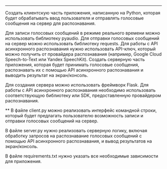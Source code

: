***
Создать клиентскую часть приложения, написанную на Python, которая будет обрабатывать ввод пользователя и отправлять голосовые сообщения на сервер для распознавания.

Для записи голосовых сообщений в режиме реального времени можно использовать библиотеку pyaudio.
Для отправки голосовых сообщений на сервер можно использовать библиотеку requests.
Для работы с API асинхронного распознавания нужно использовать API-ключ, который можно получить от провайдера распознавания (например, Google Cloud Speech-to-Text или Yandex SpeechKit).
Создать серверную часть приложения, которая будет принимать голосовые сообщения, распознавать их с помощью API асинхронного распознавания и выводить результат на экран/консоль.

Для создания сервера можно использовать фреймворк Flask.
Для работы с API асинхронного распознавания необходимо использовать соответствующую библиотеку или SDK, предоставленную провайдером распознавания.

**
В файле client.py можно реализовать интерфейс командной строки, который будет предлагать пользователю возможность записи и отправки голосовых сообщений на сервер.

В файле server.py нужно реализовать серверную логику, включая обработку запросов на распознавание голосовых сообщений с помощью API асинхронного распознавания, и вывод результатов на экран/консоль.

В файле requirements.txt нужно указать все необходимые зависимости для приложения.